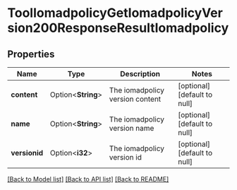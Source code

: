 # ToolIomadpolicyGetIomadpolicyVersion200ResponseResultIomadpolicy

## Properties

Name | Type | Description | Notes
------------ | ------------- | ------------- | -------------
**content** | Option<**String**> | The iomadpolicy version content | [optional][default to null]
**name** | Option<**String**> | The iomadpolicy version name | [optional][default to null]
**versionid** | Option<**i32**> | The iomadpolicy version id | [optional][default to null]

[[Back to Model list]](../README.md#documentation-for-models) [[Back to API list]](../README.md#documentation-for-api-endpoints) [[Back to README]](../README.md)


